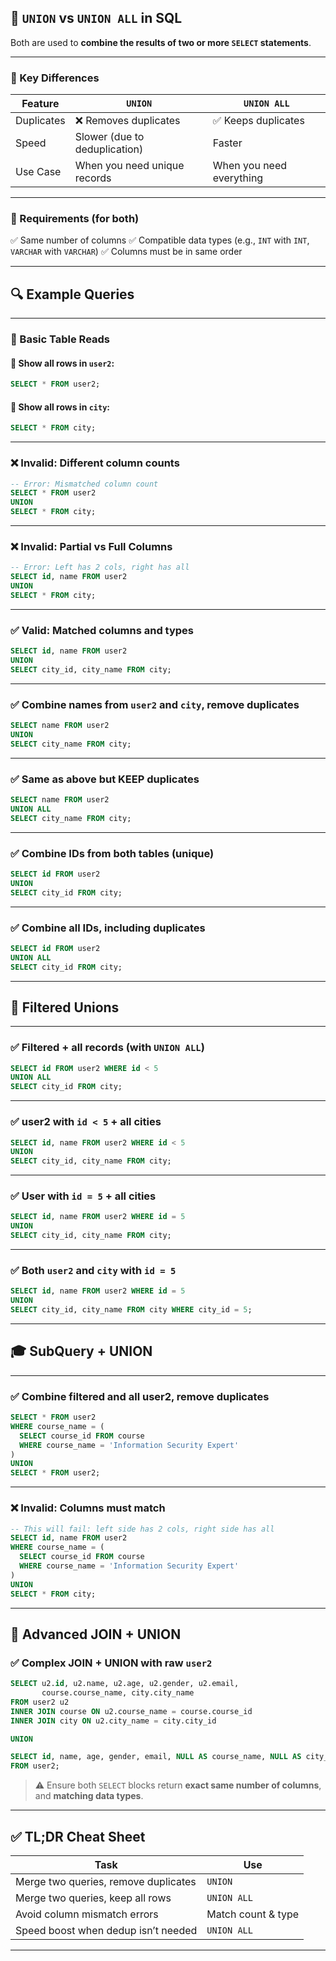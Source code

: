 
## 🔁 `UNION` vs `UNION ALL` in SQL

Both are used to **combine the results of two or more `SELECT` statements**.

---

### 🧠 Key Differences

| Feature    | `UNION`                       | `UNION ALL`              |
| ---------- | ----------------------------- | ------------------------ |
| Duplicates | ❌ Removes duplicates          | ✅ Keeps duplicates       |
| Speed      | Slower (due to deduplication) | Faster                   |
| Use Case   | When you need unique records  | When you need everything |

---

### 🔧 Requirements (for both)

✅ Same number of columns
✅ Compatible data types (e.g., `INT` with `INT`, `VARCHAR` with `VARCHAR`)
✅ Columns must be in same order

---

## 🔍 Example Queries

---

### 🧾 Basic Table Reads

#### 🔸 Show all rows in `user2`:

```sql
SELECT * FROM user2;
```

#### 🔸 Show all rows in `city`:

```sql
SELECT * FROM city;
```

---

### ❌ Invalid: Different column counts

```sql
-- Error: Mismatched column count
SELECT * FROM user2
UNION
SELECT * FROM city;
```

---

### ❌ Invalid: Partial vs Full Columns

```sql
-- Error: Left has 2 cols, right has all
SELECT id, name FROM user2
UNION
SELECT * FROM city;
```

---

### ✅ Valid: Matched columns and types

```sql
SELECT id, name FROM user2
UNION
SELECT city_id, city_name FROM city;
```

---

### ✅ Combine names from `user2` and `city`, remove duplicates

```sql
SELECT name FROM user2
UNION
SELECT city_name FROM city;
```

---

### ✅ Same as above but KEEP duplicates

```sql
SELECT name FROM user2
UNION ALL
SELECT city_name FROM city;
```

---

### ✅ Combine IDs from both tables (unique)

```sql
SELECT id FROM user2
UNION
SELECT city_id FROM city;
```

---

### ✅ Combine all IDs, including duplicates

```sql
SELECT id FROM user2
UNION ALL
SELECT city_id FROM city;
```

---

## 🎯 Filtered Unions

---

### ✅ Filtered + all records (with `UNION ALL`)

```sql
SELECT id FROM user2 WHERE id < 5
UNION ALL
SELECT city_id FROM city;
```

---

### ✅ user2 with `id < 5` + all cities

```sql
SELECT id, name FROM user2 WHERE id < 5
UNION
SELECT city_id, city_name FROM city;
```

---

### ✅ User with `id = 5` + all cities

```sql
SELECT id, name FROM user2 WHERE id = 5
UNION
SELECT city_id, city_name FROM city;
```

---

### ✅ Both `user2` and `city` with `id = 5`

```sql
SELECT id, name FROM user2 WHERE id = 5
UNION
SELECT city_id, city_name FROM city WHERE city_id = 5;
```

---

## 🎓 SubQuery + UNION

---

### ✅ Combine filtered and all user2, remove duplicates

```sql
SELECT * FROM user2
WHERE course_name = (
  SELECT course_id FROM course
  WHERE course_name = 'Information Security Expert'
)
UNION
SELECT * FROM user2;
```

---

### ❌ Invalid: Columns must match

```sql
-- This will fail: left side has 2 cols, right side has all
SELECT id, name FROM user2
WHERE course_name = (
  SELECT course_id FROM course
  WHERE course_name = 'Information Security Expert'
)
UNION
SELECT * FROM city;
```

---

## 🧩 Advanced JOIN + UNION

### ✅ Complex JOIN + UNION with raw `user2`

```sql
SELECT u2.id, u2.name, u2.age, u2.gender, u2.email,
       course.course_name, city.city_name
FROM user2 u2
INNER JOIN course ON u2.course_name = course.course_id
INNER JOIN city ON u2.city_name = city.city_id

UNION

SELECT id, name, age, gender, email, NULL AS course_name, NULL AS city_name
FROM user2;
```

> ⚠️ Ensure both `SELECT` blocks return **exact same number of columns**, and **matching data types**.

---

## ✅ TL;DR Cheat Sheet

| Task                                 | Use                |
| ------------------------------------ | ------------------ |
| Merge two queries, remove duplicates | `UNION`            |
| Merge two queries, keep all rows     | `UNION ALL`        |
| Avoid column mismatch errors         | Match count & type |
| Speed boost when dedup isn’t needed  | `UNION ALL`        |

---

